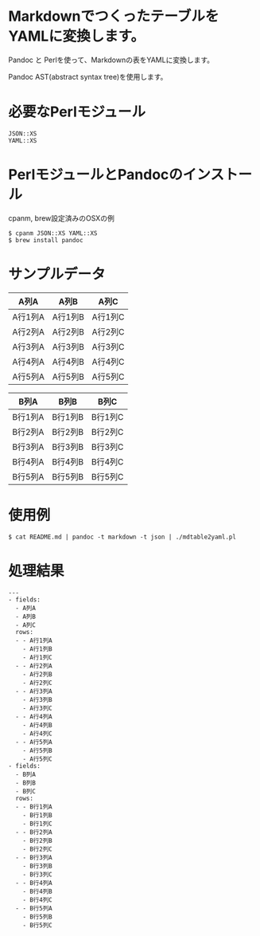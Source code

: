 # MarkdownでつくったテーブルをYAMLに変換します。

Pandoc と Perlを使って、Markdownの表をYAMLに変換します。

Pandoc AST(abstract syntax tree)を使用します。

# 必要なPerlモジュール

	JSON::XS
	YAML::XS

# PerlモジュールとPandocのインストール
cpanm, brew設定済みのOSXの例

	$ cpanm JSON::XS YAML::XS
	$ brew install pandoc

# サンプルデータ

A列A    | A列B    | A列C
--------|---------|----------
A行1列A | A行1列B | A行1列C
A行2列A | A行2列B | A行2列C
A行3列A | A行3列B | A行3列C
A行4列A | A行4列B | A行4列C
A行5列A | A行5列B | A行5列C

B列A    | B列B    | B列C
--------|---------|----------
B行1列A | B行1列B | B行1列C
B行2列A | B行2列B | B行2列C
B行3列A | B行3列B | B行3列C
B行4列A | B行4列B | B行4列C
B行5列A | B行5列B | B行5列C

# 使用例

	$ cat README.md | pandoc -t markdown -t json | ./mdtable2yaml.pl

# 処理結果

	---
	- fields:
	  - A列A
	  - A列B
	  - A列C
	  rows:
	  - - A行1列A
	    - A行1列B
	    - A行1列C
	  - - A行2列A
	    - A行2列B
	    - A行2列C
	  - - A行3列A
	    - A行3列B
	    - A行3列C
	  - - A行4列A
	    - A行4列B
	    - A行4列C
	  - - A行5列A
	    - A行5列B
	    - A行5列C
	- fields:
	  - B列A
	  - B列B
	  - B列C
	  rows:
	  - - B行1列A
	    - B行1列B
	    - B行1列C
	  - - B行2列A
	    - B行2列B
	    - B行2列C
	  - - B行3列A
	    - B行3列B
	    - B行3列C
	  - - B行4列A
	    - B行4列B
	    - B行4列C
	  - - B行5列A
	    - B行5列B
	    - B行5列C
	
